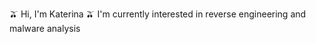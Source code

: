 🫒 Hi, I'm Katerina 
🫒 I'm currently interested in reverse engineering and malware analysis

<!---
C4Terina/C4Terina is a ✨ special ✨ repository because its `README.md` (this file) appears on your GitHub profile.
You can click the Preview link to take a look at your changes.
--->
